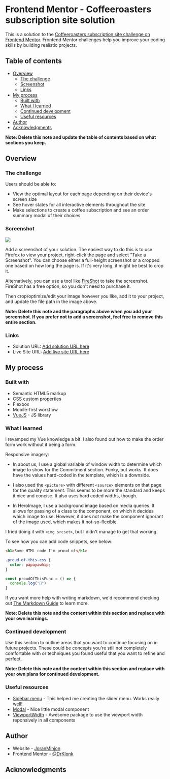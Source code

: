 # Frontend Mentor - Coffeeroasters subscription site solution

This is a solution to the [Coffeeroasters subscription site challenge on Frontend Mentor](https://www.frontendmentor.io/challenges/coffeeroasters-subscription-site-5Fc26HVY6). Frontend Mentor challenges help you improve your coding skills by building realistic projects.

## Table of contents

- [Overview](#overview)
  - [The challenge](#the-challenge)
  - [Screenshot](#screenshot)
  - [Links](#links)
- [My process](#my-process)
  - [Built with](#built-with)
  - [What I learned](#what-i-learned)
  - [Continued development](#continued-development)
  - [Useful resources](#useful-resources)
- [Author](#author)
- [Acknowledgments](#acknowledgments)

**Note: Delete this note and update the table of contents based on what sections you keep.**

## Overview

### The challenge

Users should be able to:

- View the optimal layout for each page depending on their device's screen size
- See hover states for all interactive elements throughout the site
- Make selections to create a coffee subscription and see an order summary modal of their choices

### Screenshot

![](./screenshot.jpg)

Add a screenshot of your solution. The easiest way to do this is to use Firefox to view your project, right-click the page and select "Take a Screenshot". You can choose either a full-height screenshot or a cropped one based on how long the page is. If it's very long, it might be best to crop it.

Alternatively, you can use a tool like [FireShot](https://getfireshot.com/) to take the screenshot. FireShot has a free option, so you don't need to purchase it.

Then crop/optimize/edit your image however you like, add it to your project, and update the file path in the image above.

**Note: Delete this note and the paragraphs above when you add your screenshot. If you prefer not to add a screenshot, feel free to remove this entire section.**

### Links

- Solution URL: [Add solution URL here](https://your-solution-url.com)
- Live Site URL: [Add live site URL here](https://your-live-site-url.com)

## My process

### Built with

- Semantic HTML5 markup
- CSS custom properties
- Flexbox
- Mobile-first workflow
- [VueJS](https://vuejs.org/) - JS library

### What I learned

I revamped my Vue knowledge a bit. I also found out how to make the order form work without it being a form.

Responsive imagery:

- In about us, I use a global variable of window width to determine which image to show for the Commitment section. Funky, but works. It does have the values hard-coded in the template, which is a downside.

- I also used the `<picture>` with different `<source>` elements on that page for the quality statement. This seems to be more the standard and keeps it nice and concise. It also uses hard coded widths, though.

- In HeroImage, I use a background image based on media queries. It allows for passing of a class to the component, on which it decides which image to use. However, it does not make the component ignorant of the image used, which makes it not-so-flexible.

I tried doing it with `<img srcset>`, but I didn't manage to get that working.

To see how you can add code snippets, see below:

```html
<h1>Some HTML code I'm proud of</h1>
```

```css
.proud-of-this-css {
  color: papayawhip;
}
```

```js
const proudOfThisFunc = () => {
  console.log("🎉")
}
```

If you want more help with writing markdown, we'd recommend checking out [The Markdown Guide](https://www.markdownguide.org/) to learn more.

**Note: Delete this note and the content within this section and replace with your own learnings.**

### Continued development

Use this section to outline areas that you want to continue focusing on in future projects. These could be concepts you're still not completely comfortable with or techniques you found useful that you want to refine and perfect.

**Note: Delete this note and the content within this section and replace with your own plans for continued development.**

### Useful resources

- [Sidebar menu](https://regenrek.com/posts/how-to-create-an-animated-vue-sidebar-menu-with-vue-observable/) - This helped me creating the slider menu. Works really well!
- [Modal](https://medium.com/notonlycss/how-to-build-a-modal-in-vue-js-b3db644afaeb) - Nice little modal component
- [ViewportWidth](https://www.npmjs.com/package/vue-window-size) - Awesome package to use the viewport width reponsively in all components

## Author

- Website - [JoranMinjon](https://www.joranminjon.com)
- Frontend Mentor - [@DrKlonk](https://www.frontendmentor.io/profile/DrKlonk)

## Acknowledgments
